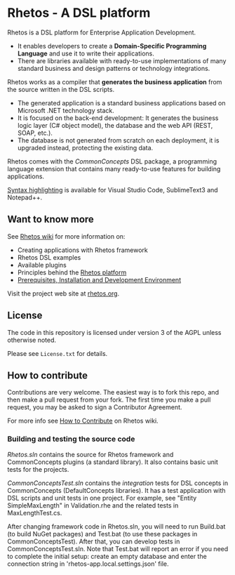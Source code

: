 # Rhetos - A DSL platform

Rhetos is a DSL platform for Enterprise Application Development.

* It enables developers to create a **Domain-Specific Programming Language** and use it to write their applications.
* There are libraries available with ready-to-use implementations of many standard business and design patterns or technology integrations.

Rhetos works as a compiler that **generates the business application** from the source written in the DSL scripts.

* The generated application is a standard business applications based on Microsoft .NET technology stack.
* It is focused on the back-end development: It generates the business logic layer (C# object model), the database and the web API (REST, SOAP, etc.).
* The database is not generated from scratch on each deployment, it is upgraded instead, protecting the existing data.

Rhetos comes with the *CommonConcepts* DSL package, a programming language extension that contains many ready-to-use features for building applications.

[Syntax highlighting](https://github.com/Rhetos/Rhetos/wiki/Prerequisites#configure-your-text-editor-for-dsl-scripts-rhe)
is available for Visual Studio Code, SublimeText3 and Notepad++.

## Want to know more

See [Rhetos wiki](https://github.com/Rhetos/Rhetos/wiki) for more information on:

* Creating applications with Rhetos framework
* Rhetos DSL examples
* Available plugins
* Principles behind the [Rhetos platform](https://github.com/Rhetos/Rhetos/wiki/What-is-Rhetos)
* [Prerequisites, Installation and Development Environment](https://github.com/Rhetos/Rhetos/wiki/Development-Environment-Setup)

Visit the project web site at [rhetos.org](http://www.rhetos.org/).

## License

The code in this repository is licensed under version 3 of the AGPL unless
otherwise noted.

Please see `License.txt` for details.

## How to contribute

Contributions are very welcome. The easiest way is to fork this repo, and then
make a pull request from your fork. The first time you make a pull request, you
may be asked to sign a Contributor Agreement.

For more info see [How to Contribute](https://github.com/Rhetos/Rhetos/wiki/How-to-Contribute) on Rhetos wiki.

### Building and testing the source code

*Rhetos.sln* contains the source for Rhetos framework and CommonConcepts plugins (a standard library).
It also contains basic unit tests for the projects.

*CommonConceptsTest.sln* contains the *integration* tests for DSL concepts in CommonConcepts (DefaultConcepts libraries).
It has a test application with DSL scripts and unit tests in one project.
For example, see "Entity SimpleMaxLength" in Validation.rhe and the related tests in MaxLengthTest.cs.

After changing framework code in Rhetos.sln, you will need to run Build.bat
(to build NuGet packages) and Test.bat (to use these packages in CommonConceptsTest).
After that, you can develop tests in CommonConceptsTest.sln.
Note that Test.bat will report an error if you need to complete the initial setup:
create an empty database and enter the connection string in 'rhetos-app.local.settings.json' file.
